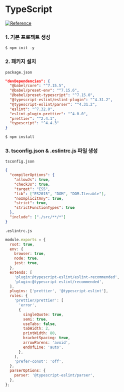 # TypeScript
[![Reference](https://img.shields.io/badge/-co--studying-000000?style=flat&logo=GitHub&link=https://github.com/co-studying/typescript-todos)](https://github.com/co-studying/typescript-todos)

### 1. 기본 프로젝트 생성
```
$ npm init -y
```


### 2. 패키지 설치
`package.json`
```json
"devDependencies": {
  "@babel/core": "^7.15.5",
  "@babel/preset-env": "^7.15.6",
  "@babel/preset-typescript": "^7.15.0",
  "@typescript-eslint/eslint-plugin": "^4.31.2",
  "@typescript-eslint/parser": "^4.31.2",
  "eslint": "^7.32.0",
  "eslint-plugin-prettier": "^4.0.0",
  "prettier": "^2.4.1",
  "typescript": "^4.4.3"
}
```

```bash
$ npm install
```


### 3. tsconfig.json & .eslintrc.js 파일 생성
`tsconfig.json`
```json
{
  "compilerOptions": {
    "allowJs": true,
    "checkJs": true,
    "target": "ES5",
    "lib": ["ES2015", "DOM", "DOM.Iterable"],
    "noImplicitAny": true,
    "strict": true,
    "strictFunctionTypes": true
  },
  "include": ["./src/**/*"]
}
```

`.eslintrc.js`
```javascript
module.exports = {
  root: true,
  env: {
    browser: true,
    node: true,
    jest: true,
  },
  extends: [
    'plugin:@typescript-eslint/eslint-recommended',
    'plugin:@typescript-eslint/recommended',
  ],
  plugins: ['prettier', '@typescript-eslint'],
  rules: {
    'prettier/prettier': [
      'error',
      {
        singleQuote: true,
        semi: true,
        useTabs: false,
        tabWidth: 2,
        printWidth: 80,
        bracketSpacing: true,
        arrowParens: 'avoid',
        endOfLine: 'auto',
      },
    ],
    'prefer-const': 'off',
  },
  parserOptions: {
    parser: '@typescript-eslint/parser',
  },
};
```




